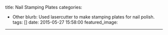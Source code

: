 title: Nail Stamping Plates
categories:
  - Other
blurb: Used lasercutter to make stamping plates for nail polish.
tags: []
date: 2015-05-27 15:58:00
featured_image:
---
